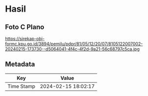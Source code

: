# Hasil

## Foto C Plano

https://sirekap-obj-formc.kpu.go.id/3894/pemilu/pdpr/81/05/12/20/07/8105122007002-20240215-173730--d5064041-4f4c-4f2d-9a21-56c68797c5ca.jpg


## Metadata

| Key        | Value               |
| ---------- | ------------------- |
| Time Stamp | 2024-02-15 18:02:17 |



